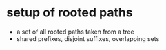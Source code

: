 
# setup of rooted paths

- a set of all rooted paths taken from a tree
- shared prefixes, disjoint suffixes, overlapping sets
